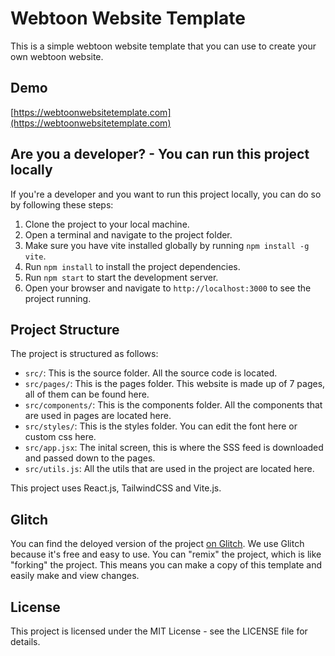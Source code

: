 # Webtoon Website Template
This is a simple webtoon website template that you can use to create your own webtoon website.

## Demo

[https://webtoonwebsitetemplate.com](https://webtoonwebsitetemplate.com)

## Are you a developer? - You can run this project locally

If you're a developer and you want to run this project locally, you can do so by following these steps:

1. Clone the project to your local machine.
2. Open a terminal and navigate to the project folder.
3. Make sure you have vite installed globally by running `npm install -g vite`.
3. Run `npm install` to install the project dependencies.
4. Run `npm start` to start the development server.
5. Open your browser and navigate to `http://localhost:3000` to see the project running.

## Project Structure

The project is structured as follows:
- `src/`: This is the source folder. All the source code is located.
- `src/pages/`: This is the pages folder. This website is made up of 7 pages, all of them can be found here.
- `src/components/`: This is the components folder. All the components that are used in pages are located here.
- `src/styles/`: This is the styles folder. You can edit the font here or custom css here.
- `src/app.jsx`: The inital screen, this is where the SSS feed is downloaded and passed down to the pages.
- `src/utils.js`: All the utils that are used in the project are located here.

This project uses React.js, TailwindCSS and Vite.js.

## Glitch

You can find the deloyed version of the project [on Glitch](https://glitch.com/~webtoon-website-template). We use Glitch because it's free and easy to use. You can "remix" the project, which is like "forking" the project. This means you can make a copy of this template and easily make and view changes.

## License

This project is licensed under the MIT License - see the LICENSE file for details.